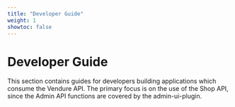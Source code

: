 ```yaml
---
title: "Developer Guide"
weight: 1
showtoc: false
---
```

 
# Developer Guide

This section contains guides for developers building applications which consume the Vendure API. The primary focus is on the use of the Shop API, since the Admin API functions are covered by the admin-ui-plugin.
